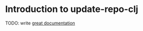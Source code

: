 # Introduction to update-repo-clj

TODO: write [great documentation](http://jacobian.org/writing/what-to-write/)
